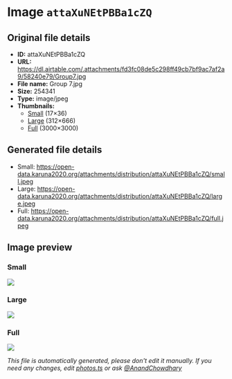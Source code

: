 # Image `attaXuNEtPBBa1cZQ`

## Original file details

- **ID:** attaXuNEtPBBa1cZQ
- **URL:** https://dl.airtable.com/.attachments/fd3fc08de5c298ff49cb7bf9ac7af2a9/58240e79/Group7.jpg
- **File name:** Group 7.jpg
- **Size:** 254341
- **Type:** image/jpeg
- **Thumbnails:**
  - [Small](https://dl.airtable.com/.attachmentThumbnails/a7c55813d823852466452eb4d6543a03/c346ff4a) (17×36)
  - [Large](https://dl.airtable.com/.attachmentThumbnails/36ffb5dbfe774c5cffee4054153d4e9a/4b50a76f) (312×666)
  - [Full](https://dl.airtable.com/.attachmentThumbnails/8b7259df4e738d3593dee32a5a597515/fa0288f0) (3000×3000)

## Generated file details

- Small: https://open-data.karuna2020.org/attachments/distribution/attaXuNEtPBBa1cZQ/small.jpeg
- Large: https://open-data.karuna2020.org/attachments/distribution/attaXuNEtPBBa1cZQ/large.jpeg
- Full: https://open-data.karuna2020.org/attachments/distribution/attaXuNEtPBBa1cZQ/full.jpeg

## Image preview

### Small

![](https://open-data.karuna2020.org/attachments/distribution/attaXuNEtPBBa1cZQ/small.jpeg)

### Large

![](https://open-data.karuna2020.org/attachments/distribution/attaXuNEtPBBa1cZQ/large.jpeg)

### Full

![](https://open-data.karuna2020.org/attachments/distribution/attaXuNEtPBBa1cZQ/full.jpeg)

_This file is automatically generated, please don't edit it manually. If you need any changes, edit [photos.ts](/photos.ts) or ask [@AnandChowdhary](https://github.com/AnandChowdhary)_

